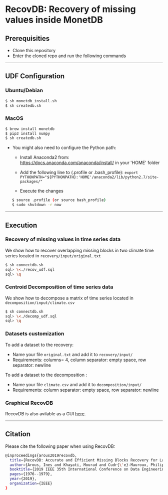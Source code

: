 # RecovDB: Recovery of missing values inside MonetDB

## Prerequisities 

- Clone this repository
- Enter the cloned repo and run the following commands

___
## UDF Configuration

### Ubuntu/Debian



``` bash 
$ sh monetdb_install.sh
$ sh createdb.sh
```

### MacOS


``` bash 
$ brew install monetdb
$ pip3 install numpy
$ sh createdb.sh
```

- You might also need to configure the Python path: 

  - Install Anaconda2 from: https://docs.anaconda.com/anaconda/install/ in your 'HOME' folder

  - Add the following line to (.profile or .bash_profile): `export PYTHONPATH="${PYTHONPATH}:'HOME'/anaconda2/lib/python2.7/site-packages/"`

  - Execute the changes
``` bash 
   $ source .profile (or source bash_profile)
   $ sudo shutdown -r now
```

___


## Execution

### Recovery of missing values in time series data

We show how to recover overlapping missing blocks in two climate time series located in `recovery/input/original.txt`

``` bash
$ sh connectdb.sh
sql> \<./recov_udf.sql
sql> \q
```

### Centroid Decomposition of time series data

We show how to decompose a matrix of time series located in `decomposition/input/climate.csv`

``` bash
$ sh connectdb.sh
sql> \<./decomp_udf.sql
sql> \q
```

### Datasets customization

To add a dataset to the recovery:
-  Name your file `original.txt` and add it to `recovery/input/`
- Requirements:  columns= 4, column separator: empty space, row separator: newline

To add a dataset to the decomposition :
- Name your file `climate.csv` and add it to `decomposition/input/`
- Requirements:  column separator: empty space, row separator: newline

### Graphical RecovDB

RecovDB is also avilable as a GUI [here](http://revival.exascale.info/recovery/recovdb.php).
___

## Citation

Please cite the following paper when using RecovDB:
``` bash
@inproceedings{arous2019recovdb,
  title={RecovDB: Accurate and Efficient Missing Blocks Recovery for Large Time Series},
  author={Arous, Ines and Khayati, Mourad and Cudr{\'e}-Mauroux, Philippe and Zhang, Ying and Kersten, Martin and Stalinlov, Svetlin},
  booktitle={2019 IEEE 35th International Conference on Data Engineering (ICDE)},
  pages={1976--1979},
  year={2019},
  organization={IEEE}
}
```
